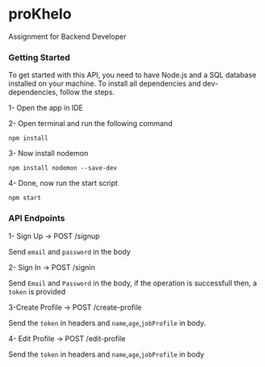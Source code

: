# proKhelo
Assignment for Backend Developer

### Getting Started
To get started with this API, you need to have Node.js and a SQL database installed on your machine.
To install all dependencies and dev-dependencies, follow the steps.

1- Open the app in IDE

2- Open terminal and run the following command
```terminal
npm install
```
3- Now install nodemon

```terminal
npm install nodemon --save-dev
```

4- Done, now run the start script

```terminal
npm start
```


### API Endpoints

1- Sign Up -> POST /signup 

Send `email` and `password` in the body

2- Sign In -> POST /signin

Send ``Email`` and ```Password``` in the body, if the operation is successfull then, a `token` is provided

3-Create Profile -> POST /create-profile

Send the `token` in headers and `name`,`age`,`jobProfile` in body.

4- Edit Profile -> POST /edit-profile

Send the `token` in headers and `name`,`age`,`jobProfile` in body
